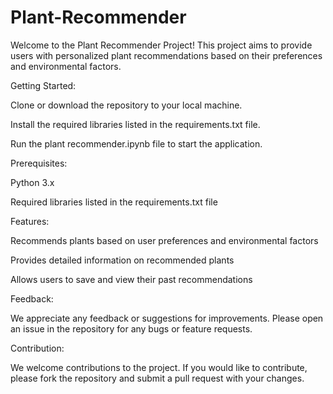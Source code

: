 # Plant-Recommender

Welcome to the Plant Recommender Project! This project aims to provide users with personalized plant recommendations based on their preferences and environmental factors.
 
Getting Started:


   Clone or download the repository to your local machine.  
   
   Install the required libraries listed in the requirements.txt file.
   
   Run the plant recommender.ipynb file to start the application.
   
Prerequisites:

   Python 3.x
   
   Required libraries listed in the requirements.txt file

Features:

   Recommends plants based on user preferences and environmental factors
   
   Provides detailed information on recommended plants
   
   Allows users to save and view their past recommendations
   
Feedback:
   
   We appreciate any feedback or suggestions for improvements. Please open an issue in the repository for any bugs or feature requests.

Contribution:
   
   We welcome contributions to the project. If you would like to contribute, please fork the repository and submit a pull request with your changes.
